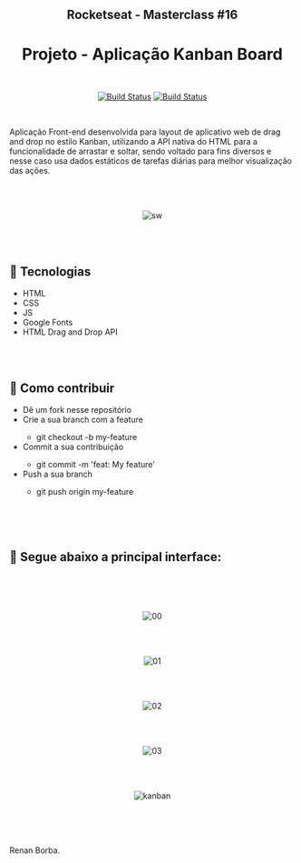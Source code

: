 <div align="center">

## Rocketseat - Masterclass #16
# Projeto - Aplicação Kanban Board

</div>

<br>

<div align="center">

[![Build Status](https://img.shields.io/github/stars/RenanBorba/kanban-board.svg)](https://github.com/RenanBorba/kanban-board) [![Build Status](https://img.shields.io/github/forks/RenanBorba/kanban-board.svg)](https://github.com/RenanBorba/kanban-board)

</div>

<br>

Aplicação Front-end desenvolvida para layout de aplicativo web de drag and drop no estilo Kanban, utilizando a API nativa do HTML para a funcionalidade de arrastar e soltar, sendo voltado para fins diversos e nesse caso usa dados estáticos de tarefas diárias para melhor visualização das ações.

<br><br>

<div align="center">

![sw](https://user-images.githubusercontent.com/48495838/84806629-5d3a7700-afdc-11ea-8e24-3254591b62ec.png)

</div>

<br><br>

## :rocket: Tecnologias
<ul>
  <li>HTML</li>
  <li>CSS</li>
  <li>JS</li>
  <li>Google Fonts</li>
  <li>HTML Drag and Drop API</li>
</ul>

<br><br>

## :punch: Como contribuir
<ul>
  <li>Dê um fork nesse repositório</li>
  <li>Crie a sua branch com a feature</li>
    <ul>
      <li>git checkout -b my-feature</li>
    </ul>
  <li>Commit a sua contribuição</li>
    <ul>
      <li>git commit -m 'feat: My feature'</li>
    </ul>
  <li>Push a sua branch</li>
    <ul>
      <li>git push origin my-feature</li>
    </ul>
</ul>
<br><br><br>

## :mega: Segue abaixo a principal interface:

<br><br><br>

<div align="center">

![00](https://user-images.githubusercontent.com/48495838/85172514-a04c5280-b247-11ea-9474-b45fbad046ef.png)

<br><br>

![01](https://user-images.githubusercontent.com/48495838/85172516-a17d7f80-b247-11ea-9a38-a2a1c8313cc9.png)

<br><br>

![02](https://user-images.githubusercontent.com/48495838/85172517-a17d7f80-b247-11ea-9ad9-e85d8b9595d9.png)

<br><br>

![03](https://user-images.githubusercontent.com/48495838/85172519-a2161600-b247-11ea-9d55-4d208871fee1.png)

<br><br>

![kanban](https://user-images.githubusercontent.com/48495838/85172572-beb24e00-b247-11ea-94d6-f8a0d023b8ce.gif)
</div>

<br><br><br>

Renan Borba.
